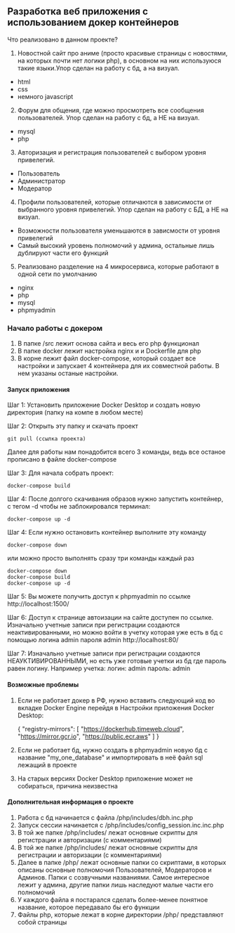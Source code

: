 ## Разработка веб приложения с использованием докер контейнеров 

Что реализовано в данном проекте?
1) Новостной сайт про аниме (просто красивые страницы с новостями, на которых почти нет логики php), в основном на них используюся такие языки.Упор сделан на работу с бд, а на визуал.
- html
- css
- немного javascript

2) Форум для общения, где можно просмотреть все сообщения пользователей. Упор сделан на работу с бд, а НЕ на визуал.
- mysql
- php

3) Авторизация и регистрация пользователей с выбором уровня привелегий.
- Пользователь
- Администратор
- Модератор

4) Профили пользователей, которые отличаются в зависимости от выбранного уровня привелегий. Упор сделан на работу с БД, а НЕ на визуал.
- Возможности пользователя уменьшаются в зависмости от уровня привелегий
- Самый высокий уровень полномочий у админа, остальные лишь дублируют части его функций

5) Реализовано разделение на 4 микросервиса, которые работают в одной сети по умолчанию
- nginx
- php
- mysql
- phpmyadmin



### Начало работы с докером
1) В папке /src лежит основа сайта и весь его php функционал
2) В папке docker лежит настройка nginx и и Dockerfile для php
3) В корне лежит файл docker-compose, который создает все настройки и запускает 4 контейнера для их совместной работы. В нем указаны останые настройки.

#### Запуск приложения
Шаг 1: Установить приложение Docker Desktop и создать новую директория (папку на компе в любом месте)

Шаг 2: Открыть эту папку и скачать проект 

    git pull (ссылка проекта) 

Далее для работы нам понадобится всего 3 команды, ведь все останое прописано в файле docker-compose

Шаг 3: Для начала собрать проект:

    docker-compose build   

Шаг 4: После долгого скачивания образов нужно запустить контейнер, с тегом -d чтобы не заблокировался терминал:
    
    docker-compose up -d  


Шаг 4:  Если нужно остановить контейнер выполните эту команду

    docker-compose down

или можно просто выполнять сразу три команды каждый раз

    docker-compose down
    docker-compose build
    docker-compose up -d


Шаг 5: Вы можете получить доступ к phpmyadmin по ссылке
    http://localhost:1500/


Шаг 6: Доступ к странице автоизации на сайте доступен по ссылке. Изначально учетные записи при регистрации создаются неактивированными, но можно войти в учетку которая уже есть в бд с помощью логина admin пароля admin
    http://localhost:80/

Шаг 7: Изначально учетные записи при регистрации создаются НЕАУКТИВИРОВАННЫМИ, но есть уже готовые учетки из бд где пароль равен логину. Например учетка:
    логин: admin
    пароль: admin


#### Возможные проблемы

1) Если не работает докер в РФ, нужно вставить следующий код во вкладке Docker Engine перейдя в Настройки приложения Docker Desktop:

    {
    "registry-mirrors": [
        "https://dockerhub.timeweb.cloud",
        "https://mirror.gcr.io",
        "https://public.ecr.aws"
    ]
    }
    


2) Если не работает бд, нужно создать в phpmyadmin новую бд с название "my_one_database" и импортировать в неё файл sql лежащий в проекте

3) На старых версиях Docker Desktop приложение может не собираться, причина неизвестна



#### Дополнительная информация о проекте

1) Работа с бд начинается с файла /php/includes/dbh.inc.php
2) Запуск сессии начинается с /php/includes/config_session.inc.inc.php
3) В той же папке /php/includes/ лежат основные скрипты для регистрации и авторизации (с комментариями)
4) В той же папке /php/includes/ лежат основные скрипты для регистрации и авторизации (с комментариями)
5) Далее в папке /php/ лежат основные папки со скриптами, в которых описаны основные полномочия Пользователей, Модераторов и Админов. Папки с созвучными названиями. Самое интересное лежит у админа, другие папки лишь наследуют малые части его полномочий
6) У каждого файла я постарался сделать более-менее понятное название, которое передавало бы его функции
7) Файлы php, которые лежат в корне директории /php/ представляют собой страницы






